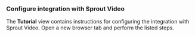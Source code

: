 ### Configure integration with Sprout Video

The **Tutorial** view contains instructions for configuring the integration with Sprout Video. Open a new browser tab and perform the listed steps.
